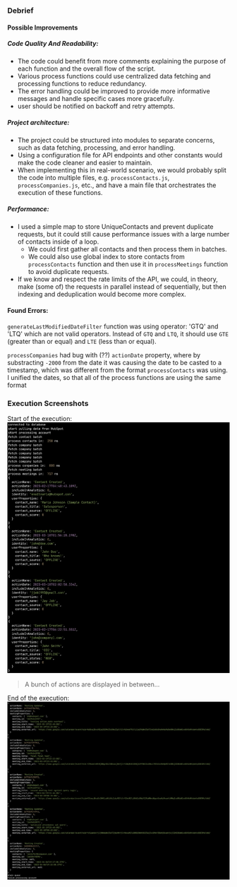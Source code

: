 ### Debrief

#### Possible Improvements

##### Code Quality And Readability:

- The code could benefit from more comments explaining the purpose of each function and the overall flow of the script.
- Various process functions could use centralized data fetching and processing functions to reduce redundancy.
- The error handling could be improved to provide more informative messages and handle specific cases more gracefully.
- user should be notified on backoff and retry attempts.

##### Project architecture:

- The project could be structured into modules to separate concerns, such as data fetching, processing, and error handling.
- Using a configuration file for API endpoints and other constants would make the code cleaner and easier to maintain.
- When implementing this in real-world scenario, we would probably split the code into multiple files, e.g. `processContacts.js`, `processCompanies.js`, etc., and have a main file that orchestrates the execution of these functions.

##### Performance:

- I used a simple map to store UniqueContacts and prevent duplicate requests, but it could still cause performance issues with a large number of contacts inside of a loop.
  - We could first gather all contacts and then process them in batches.
  - We could also use global index to store contacts from `processContacts` function and then use it in `processMeetings` function to avoid duplicate requests.
- If we know and respect the rate limits of the API, we could, in theory, make (some of) the requests in parallel instead of sequentially, but then indexing and deduplication would become more complex.

#### Found Errors:

`generateLastModifiedDateFilter` function was using operator: 'GTQ' and 'LTQ' which are not valid operators.
Instead of `GTQ` and `LTQ`, it should use `GTE` (greater than or equal) and `LTE` (less than or equal).

`processCompanies` had bug with (??) `actionDate` property, where by substracting `-2000` from the date it was causing the date to be casted to a timestamp, which was different from the format `processContacts` was using.
I unified the dates, so that all of the process functions are using the same format

### Execution Screenshots

Start of the execution:
![Start of the execution](Screenshot%202025-06-09%20at%2000.35.19.png)

> A bunch of actions are displayed in between...

End of the execution:
![End of the execution](Screenshot%202025-06-09%20at%2000.35.56.png)
